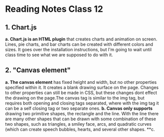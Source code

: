 # Reading Notes Class 12

## 1. Chart.js

  **a. Chart.js is an HTML plugin** that creates charts and animation on screen. Lines, pie charts, and bar charts can be created with different colors and sizes. It goes over the installation instructions, but I'm going to wait until class time to see what we are supposed to do with it.
  
## 2. "Canvas element"

  **a. The canvas element** has fixed height and width, but no other properties specified within it. It creates a blank drawing surface on the page. Changes to other properties can still be made in CSS, but these changes dont effect the drawing on the page.The canvas tag is similar to the img tag, but requires both opening and closing tags separated, where with the img tag it can be a self closing tag or two separate ones.
  **b. Canvas only supports** drawing two primitive shapes, the rectangle and the line. With the line there are many other shapes that can be drawn with some combination of these two shapes, such as triangles, a smiley face, arcs, and quadratic curves (which can create speech bubbles, hearts, and several other shapes.
  **c. 
